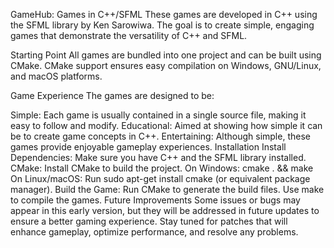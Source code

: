 GameHub: Games in C++/SFML
These games are developed in C++ using the SFML library by Ken Sarowiwa. The goal is to create simple, engaging games that demonstrate the versatility of C++ and SFML.

Starting Point
All games are bundled into one project and can be built using CMake. CMake support ensures easy compilation on Windows, GNU/Linux, and macOS platforms.

Game Experience
The games are designed to be:

Simple: Each game is usually contained in a single source file, making it easy to follow and modify.
Educational: Aimed at showing how simple it can be to create game concepts in C++.
Entertaining: Although simple, these games provide enjoyable gameplay experiences.
Installation
Install Dependencies: Make sure you have C++ and the SFML library installed.
CMake: Install CMake to build the project.
On Windows: cmake . && make
On Linux/macOS: Run sudo apt-get install cmake (or equivalent package manager).
Build the Game:
Run CMake to generate the build files.
Use make to compile the games.
Future Improvements
Some issues or bugs may appear in this early version, but they will be addressed in future updates to ensure a better gaming experience. Stay tuned for patches that will enhance gameplay, optimize performance, and resolve any problems.
